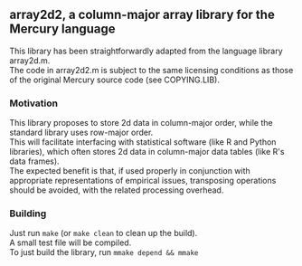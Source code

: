 ## array2d2, a column-major array library for the Mercury language

This library has been straightforwardly adapted from the language library
array2d.m.  
The code in array2d2.m is subject to the same licensing conditions as those of
the original Mercury source code (see COPYING.LIB).  
  
### Motivation
  
This library proposes to store 2d data in column-major order, while the
standard library uses row-major order.  
This will facilitate interfacing with statistical software (like R and Python
libraries), which often stores 2d data in column-major data tables (like R's
data frames).  
The expected benefit is that, if used properly in conjunction with appropriate
representations of empirical issues, transposing operations should be avoided,
with the related processing overhead.  
  
### Building

Just run `make` (or `make clean` to clean up the build).  
A small test file will be compiled.  
To just build the library, run `mmake depend && mmake`  





